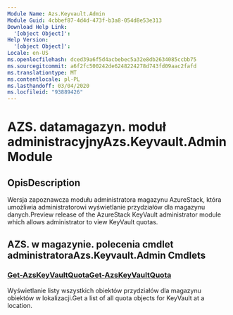 ```yaml
---
Module Name: Azs.Keyvault.Admin
Module Guid: 4cbbef87-4d4d-473f-b3a8-054d8e53e313
Download Help Link:
  '[object Object]': 
Help Version:
  '[object Object]': 
Locale: en-US
ms.openlocfilehash: dced39a6f5d4acbebec5a32e8db2634085ccbb75
ms.sourcegitcommit: a6f2fc500242de6248224278d743fd09aac2fafd
ms.translationtype: MT
ms.contentlocale: pl-PL
ms.lasthandoff: 03/04/2020
ms.locfileid: "93889426"
---
```

# <span data-ttu-id="503ae-101">AZS. datamagazyn. moduł administracyjny</span><span class="sxs-lookup"><span data-stu-id="503ae-101">Azs.Keyvault.Admin Module</span></span>
## <span data-ttu-id="503ae-102">Opis</span><span class="sxs-lookup"><span data-stu-id="503ae-102">Description</span></span>
<span data-ttu-id="503ae-103">Wersja zapoznawcza modułu administratora magazynu AzureStack, która umożliwia administratorowi wyświetlanie przydziałów dla magazynu danych.</span><span class="sxs-lookup"><span data-stu-id="503ae-103">Preview release of the AzureStack KeyVault administrator module which allows administrator to view KeyVault quotas.</span></span> 

## <span data-ttu-id="503ae-104">AZS. w magazynie. polecenia cmdlet administratora</span><span class="sxs-lookup"><span data-stu-id="503ae-104">Azs.Keyvault.Admin Cmdlets</span></span>
### [<span data-ttu-id="503ae-105">Get-AzsKeyVaultQuota</span><span class="sxs-lookup"><span data-stu-id="503ae-105">Get-AzsKeyVaultQuota</span></span>](Get-AzsKeyVaultQuota.md)
<span data-ttu-id="503ae-106">Wyświetlanie listy wszystkich obiektów przydziałów dla magazynu obiektów w lokalizacji.</span><span class="sxs-lookup"><span data-stu-id="503ae-106">Get a list of all quota objects for KeyVault at a location.</span></span>

